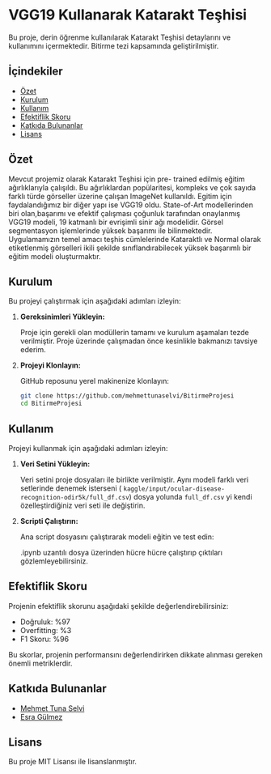 # VGG19 Kullanarak Katarakt Teşhisi

Bu proje, derin öğrenme kullanılarak Katarakt Teşhisi detaylarını ve kullanımını içermektedir. Bitirme tezi kapsamında geliştirilmiştir.

## İçindekiler

- [Özet](#özet)
- [Kurulum](#kurulum)
- [Kullanım](#kullanım)
- [Efektiflik Skoru](#efektiflik-skoru)
- [Katkıda Bulunanlar](#katkıda-bulunanlar)
- [Lisans](#lisans)

## Özet

Mevcut projemiz olarak Katarakt Teşhisi için pre-
trained edilmiş eğitim ağırlıklarıyla çalışıldı. Bu ağırlıklardan popülaritesi, kompleks ve çok sayıda
farklı türde görseller üzerine çalışan ImageNet kullanıldı. Egitim için faydalandığımız bir diğer yapı
ise VGG19 oldu. State-of-Art modellerinden biri olan,başarımı ve efektif çalışması çoğunluk
tarafından onaylanmış VGG19 modeli, 19 katmanlı bir evrişimli sinir ağı modelidir. Görsel
segmentasyon işlemlerinde yüksek başarımı ile bilinmektedir. Uygulamamızın temel amacı teşhis
cümlelerinde Kataraktlı ve Normal olarak etiketlenmiş görselleri ikili şekilde sınıflandırabilecek
yüksek başarımlı bir eğitim modeli oluşturmaktır.

## Kurulum

Bu projeyi çalıştırmak için aşağıdaki adımları izleyin:

1. **Gereksinimleri Yükleyin:**

   Proje için gerekli olan modüllerin tamamı ve kurulum aşamaları tezde verilmiştir. Proje üzerinde çalışmadan önce kesinlikle bakmanızı tavsiye ederim.

2. **Projeyi Klonlayın:**

   GitHub reposunu yerel makinenize klonlayın:

   ```bash
   git clone https://github.com/mehmettunaselvi/BitirmeProjesi
   cd BitirmeProjesi
   ```

## Kullanım

Projeyi kullanmak için aşağıdaki adımları izleyin:

1. **Veri Setini Yükleyin:**

   Veri setini proje dosyaları ile birlikte verilmiştir. Aynı modeli farklı veri setlerinde denemek isterseni
   ( `kaggle/input/ocular-disease-recognition-odir5k/full_df.csv`) dosya yolunda `full_df.csv` yi kendi özelleştirdiğiniz veri seti ile değiştirin.

2. **Scripti Çalıştırın:**

   Ana script dosyasını çalıştırarak modeli eğitin ve test edin:

   .ipynb uzantılı dosya üzerinden hücre hücre çalıştırıp çıktıları gözlemleyebilirsiniz.

## Efektiflik Skoru

Projenin efektiflik skorunu aşağıdaki şekilde değerlendirebilirsiniz:

- Doğruluk: %97
- Overfitting: %3
- F1 Skoru: %96

Bu skorlar, projenin performansını değerlendirirken dikkate alınması gereken önemli metriklerdir.

## Katkıda Bulunanlar

- [Mehmet Tuna Selvi](https://github.com/mehmettunaselvi)
- [Esra Gülmez](https://github.com/EsraGulmez)

## Lisans

Bu proje MIT Lisansı ile lisanslanmıştır.

